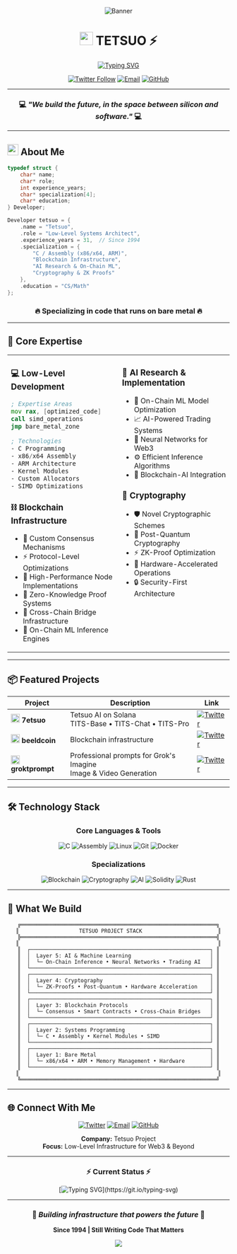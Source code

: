 <div align="center">

![Banner](https://www.upload.ee/image/18730425/tetsuo.jpeg)

# <img src="https://raw.githubusercontent.com/MartinHeinz/MartinHeinz/master/wave.gif" width="30px"> TETSUO ⚡

[![Typing SVG](https://readme-typing-svg.herokuapp.com?font=Fira+Code&size=22&duration=3000&pause=1000&color=00FF00&center=true&vCenter=true&width=600&lines=Low-Level+Developer+Since+1994;Systems+Programming+%7C+C+%2F+Assembly;Blockchain+Infrastructure;AI+Research+%7C+Cryptography;Building+The+Future+%E2%9A%A1)](https://git.io/typing-svg)

[![Twitter Follow](https://img.shields.io/twitter/follow/tetsuoai?style=for-the-badge&logo=x&logoColor=white&color=1DA1F2)](https://x.com/tetsuoai)
[![Email](https://img.shields.io/badge/EMAIL-dev%40tetsuoproject.com-00FF00?style=for-the-badge&logo=gmail&logoColor=white)](mailto:dev@tetsuoproject.com)
[![GitHub](https://img.shields.io/badge/GitHub-tetsuoai-181717?style=for-the-badge&logo=github)](https://github.com/tetsuoai)

</div>

---

<div align="center">

### 💻 *"We build the future, in the space between silicon and software."* 💻

</div>

---

## <img src="https://media2.giphy.com/media/QssGEmpkyEOhBCb7e1/giphy.gif?cid=ecf05e47a0n3gi1bfqntqmob8g9aid1oyj2wr3ds3mg700bl&rid=giphy.gif" width="25"> About Me

```c
typedef struct {
    char* name;
    char* role;
    int experience_years;
    char* specialization[4];
    char* education;
} Developer;

Developer tetsuo = {
    .name = "Tetsuo",
    .role = "Low-Level Systems Architect",
    .experience_years = 31,  // Since 1994
    .specialization = {
        "C / Assembly (x86/x64, ARM)",
        "Blockchain Infrastructure",
        "AI Research & On-Chain ML",
        "Cryptography & ZK Proofs"
    },
    .education = "CS/Math"
};
```

<div align="center">

### 🔥 **Specializing in code that runs on bare metal** 🔥

</div>

---

## 🚀 Core Expertise

<table align="center">
<tr>
<td width="50%" valign="top">

### 💻 Low-Level Development
```asm
; Expertise Areas
mov rax, [optimized_code]
call simd_operations
jmp bare_metal_zone

; Technologies
- C Programming
- x86/x64 Assembly
- ARM Architecture
- Kernel Modules
- Custom Allocators
- SIMD Optimizations
```

### ⛓️ Blockchain Infrastructure
- 🔗 Custom Consensus Mechanisms
- ⚡ Protocol-Level Optimizations
- 🚀 High-Performance Node Implementations
- 🔐 Zero-Knowledge Proof Systems
- 🌉 Cross-Chain Bridge Infrastructure
- 🤖 On-Chain ML Inference Engines

</td>
<td width="50%" valign="top">

### 🤖 AI Research & Implementation
- 🧠 On-Chain ML Model Optimization
- 📈 AI-Powered Trading Systems
- 🔮 Neural Networks for Web3
- ⚙️ Efficient Inference Algorithms
- 🎯 Blockchain-AI Integration

### 🔐 Cryptography
- 🛡️ Novel Cryptographic Schemes
- 🔬 Post-Quantum Cryptography
- ⚡ ZK-Proof Optimization
- 💎 Hardware-Accelerated Operations
- 🔒 Security-First Architecture

</td>
</tr>
</table>

---

## 📦 Featured Projects

<div align="center">

| Project | Description | Link |
|---------|-------------|------|
| <img src="https://github.githubassets.com/images/icons/emoji/unicode/1f916.png" width="20"> **7etsuo** | Tetsuo AI on Solana<br/>TITS-Base • TITS-Chat • TITS-Pro | [![Twitter](https://img.shields.io/badge/Follow-1DA1F2?style=for-the-badge&logo=x&logoColor=white)](https://x.com/7etsuo) |
| <img src="https://github.githubassets.com/images/icons/emoji/unicode/1f4b0.png" width="20"> **beeldcoin** | Blockchain infrastructure | [![Twitter](https://img.shields.io/badge/Follow-1DA1F2?style=for-the-badge&logo=x&logoColor=white)](https://x.com/beeldcoin) |
| <img src="https://github.githubassets.com/images/icons/emoji/unicode/1f4a1.png" width="20"> **groktprompt** | Professional prompts for Grok's Imagine<br/>Image & Video Generation | [![Twitter](https://img.shields.io/badge/Follow-1DA1F2?style=for-the-badge&logo=x&logoColor=white)](https://x.com/groktprompt) |

</div>

---

## 🛠️ Technology Stack

<div align="center">

### Core Languages & Tools

![C](https://img.shields.io/badge/C-00599C?style=for-the-badge&logo=c&logoColor=white)
![Assembly](https://img.shields.io/badge/Assembly-654FF0?style=for-the-badge&logo=assemblyscript&logoColor=white)
![Linux](https://img.shields.io/badge/Linux-FCC624?style=for-the-badge&logo=linux&logoColor=black)
![Git](https://img.shields.io/badge/Git-F05032?style=for-the-badge&logo=git&logoColor=white)
![Docker](https://img.shields.io/badge/Docker-2496ED?style=for-the-badge&logo=docker&logoColor=white)

### Specializations

![Blockchain](https://img.shields.io/badge/Blockchain-121D33?style=for-the-badge&logo=blockchain.com&logoColor=white)
![Cryptography](https://img.shields.io/badge/Cryptography-000000?style=for-the-badge&logo=letsencrypt&logoColor=white)
![AI](https://img.shields.io/badge/AI_Research-FF6F00?style=for-the-badge&logo=tensorflow&logoColor=white)
![Solidity](https://img.shields.io/badge/Solidity-363636?style=for-the-badge&logo=solidity&logoColor=white)
![Rust](https://img.shields.io/badge/Rust-000000?style=for-the-badge&logo=rust&logoColor=white)

</div>

---

## 💼 What We Build

<div align="center">

```ascii
╔══════════════════════════════════════════════════════════════╗
║                   TETSUO PROJECT STACK                        ║
╠══════════════════════════════════════════════════════════════╣
║                                                               ║
║  ┌─────────────────────────────────────────────────────────┐ ║
║  │  Layer 5: AI & Machine Learning                         │ ║
║  │  └─ On-Chain Inference • Neural Networks • Trading AI   │ ║
║  └─────────────────────────────────────────────────────────┘ ║
║  ┌─────────────────────────────────────────────────────────┐ ║
║  │  Layer 4: Cryptography                                  │ ║
║  │  └─ ZK-Proofs • Post-Quantum • Hardware Acceleration    │ ║
║  └─────────────────────────────────────────────────────────┘ ║
║  ┌─────────────────────────────────────────────────────────┐ ║
║  │  Layer 3: Blockchain Protocols                          │ ║
║  │  └─ Consensus • Smart Contracts • Cross-Chain Bridges   │ ║
║  └─────────────────────────────────────────────────────────┘ ║
║  ┌─────────────────────────────────────────────────────────┐ ║
║  │  Layer 2: Systems Programming                           │ ║
║  │  └─ C • Assembly • Kernel Modules • SIMD                │ ║
║  └─────────────────────────────────────────────────────────┘ ║
║  ┌─────────────────────────────────────────────────────────┐ ║
║  │  Layer 1: Bare Metal                                    │ ║
║  │  └─ x86/x64 • ARM • Memory Management • Hardware        │ ║
║  └─────────────────────────────────────────────────────────┘ ║
║                                                               ║
╚══════════════════════════════════════════════════════════════╝
```

</div>

---

## 🌐 Connect With Me

<div align="center">

[![Twitter](https://img.shields.io/badge/Twitter-1DA1F2?style=for-the-badge&logo=x&logoColor=white)](https://x.com/tetsuoai)
[![Email](https://img.shields.io/badge/Email-D14836?style=for-the-badge&logo=gmail&logoColor=white)](mailto:dev@tetsuoproject.com)
[![GitHub](https://img.shields.io/badge/GitHub-181717?style=for-the-badge&logo=github&logoColor=white)](https://github.com/tetsuoai)

**Company:** Tetsuo Project  
**Focus:** Low-Level Infrastructure for Web3 & Beyond

</div>

---

<div align="center">

### ⚡ Current Status ⚡

[![Typing SVG](https://readme-typing-svg.herokuapp.com?font=Fira+Code&pause=1000&color=00FF00&center=true&vCenter=true&width=435&lines=Writing+optimized+Assembly+code;Building+blockchain+infrastructure;Researching+on-chain+AI;Implementing+ZK+cryptography;If+it+touches+bare+metal%2C+we've+built+it.)](https://git.io/typing-svg)

</div>

---

<div align="center">

### 🔧 *Building infrastructure that powers the future* 🔧

**Since 1994 | Still Writing Code That Matters**

<img src="https://capsule-render.vercel.app/api?type=waving&color=FF0000&height=120&section=footer" />

</div>
